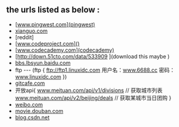 the urls listed as below :
------


* [www.pingwest.com](pingwest)
* [xianguo.com]()
* [reddit]
* [www.codeproject.com]()
* [www.codecademy.com](codecademy)
* [http://down.51cto.com/data/533909  ](download this maybe )
* [bbs.lbsyun.baidu.com]()
* ftp --- (ftp {
		ftp://ftp1.linuxidc.com
		用户名：www.6688.cc
		密码：www.linuxidc.com
  })
* [gitcafe.com]()
* 开放api{
	www.meituan.com/api/v1/divisions   // 获取城市列表
	www.meituan.com/api/v2/beijing/deals  // 获取某城市当日团购
  }
* [weibo.com](weibo)
* [movie.douban.com](douban)
* [blog.csdn.net ](csdn)
